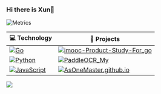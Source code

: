 ### Hi there is Xun👋

<!--
**AsOneMaster/AsOneMaster** is a ✨ _special_ ✨ repository because its `README.md` (this file) appears on your GitHub profile.

Here are some ideas to get you started:

- 🔭 I’m currently working on ...
- 🌱 I’m currently learning ...
- 👯 I’m looking to collaborate on ...
- 🤔 I’m looking for help with ...
- 💬 Ask me about ...
- 📫 How to reach me: ...
- 😄 Pronouns: ...
- ⚡ Fun fact: ...
-->

![Metrics](https://metrics.lecoq.io/AsOneMaster?template=classic&base.indepth=false&base.hireable=false&config.timezone=Asia%2FShanghai)

<!-- START OF PROFILE STACK, DO NOT REMOVE -->
| 💻 **Technology** | 🚀 **Projects** |
| - | - |
| [![Go](https://img.shields.io/static/v1?label=&message=Go&color=3776AB&logo=Go&logoColor=FFFFFF)](https://golang.google.cn/) | [![imooc-Product-Study-For_go](https://img.shields.io/static/v1?label=&message=imooc-Product-Study-For_go&color=000605&logo=github&logoColor=FFFFFF&labelColor=000605)](https://github.com/AsOneMaster/imooc-Product-Study-For_go) |
| [![Python](https://img.shields.io/static/v1?label=&message=Python&color=000605&logo=Python&logoColor=FFFFFF)](https://www.python.org/) | [![PaddleOCR_My](https://img.shields.io/static/v1?label=&message=PaddleOCR_My&color=000605&logo=github&logoColor=FFFFFF&labelColor=000605)](https://github.com/AsOneMaster/PaddleOCR_My) |
| [![JavaScript](https://img.shields.io/static/v1?label=&message=JavaScript&color=F7DF1E&logo=JavaScript&logoColor=FFFFFF)](https://javascript.info/) | [![AsOneMaster.github.io](https://img.shields.io/static/v1?label=&message=AsOneMaster.github.io&color=000605&logo=github&logoColor=FFFFFF&labelColor=000605)](https://github.com/AsOneMaster/AsOneMaster.github.io) |
<!-- END OF PROFILE STACK, DO NOT REMOVE -->

![](https://github-readme-stats.vercel.app/api?username=AsOneMaster&theme=dark)
